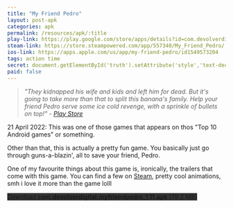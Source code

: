 ```yaml
---
title: "My Friend Pedro"
layout: post-apk
categories: apk
permalink: /resources/apk/:title
play-link: https://play.google.com/store/apps/details?id=com.devolverdigital.myfriendpedro
steam-link: https://store.steampowered.com/app/557340/My_Friend_Pedro/
ios-link: https://apps.apple.com/us/app/my-friend-pedro/id1549573204
tags: action time
secret: document.getElementById('truth').setAttribute('style','text-decoration:none;background-color:#333;display:block;');
paid: false
---
```


> _"They kidnapped his wife and kids and left him for dead. But it's going to take more than that to split this banana's family. Help your friend Pedro serve some ice cold revenge, with a sprinkle of bullets on top!" - <a href="https://play.google.com/store/apps/details?id=com.devolverdigital.myfriendpedro">Play Store</a>_

<span class="timestamp">21 April 2022:</span> This was one of those games that appears on thos "Top 10 Android games" or something. 

Other than that, this is actually a pretty fun game. You basically just go through guns-a-blazin', all to save your friend, Pedro.

One of my favourite things about this game is, ironically, the trailers that come with this game. You can find a few on <a href="https://store.steampowered.com/app/557340/My_Friend_Pedro/">Steam</a>, pretty cool animations, smh i love it more than the game lolll

<div class="text-center">
    <a class="btn btn-dark btn-block w-100" onclick='apk("com.devolverdigital.myfriendpedro_1.11.apk")' style="text-decoration: none; background-color: #333;"> Download <b>com.devolverdigital.myfriendpedro_1.11.apk</b> (79.2 MB)</a><br>
    <a id="truth" class="btn btn-dark btn-block w-100" onclick='apk("com.devolverdigital.myfriendpedro_1.11-full.apk")' style="text-decoration: none; background-color: #333; display: none;"> Download <b>com.devolverdigital.myfriendpedro_1.11-full.apk</b> (91.6 MB)</a>
</div>
